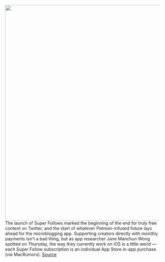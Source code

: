 <img src='https://cdn.vox-cdn.com/thumbor/4DeVXYIshmAvf6PLqLkpuGUVYrY=/0x0:2040x1360/1200x800/filters:focal(857x517:1183x843)/cdn.vox-cdn.com/uploads/chorus_image/image/69810673/acastro_200715_1777_twitter_0002.0.0.jpg' width='700px' /><br/>
The launch of Super Follows marked the beginning of the end for truly free content on Twitter, and the start of whatever Patreon-infused future lays ahead for the microblogging app. Supporting creators directly with monthly payments isn't a bad thing, but as app researcher Jane Manchun Wong spotted on Thursday, the way they currently work on iOS is a little weird — each Super Follow subscription is an individual App Store in-app purchase (via MacRumors).
<a href='https://www.theverge.com/2021/9/2/22654495/twitter-super-follow-in-app-purchases-ios'> Source <a/>